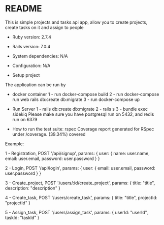 # README

This is simple projects and tasks api app, allow you to create projects, create tasks on it and assign to people

* Ruby version: 2.7.4

* Rails version: 7.0.4

* System dependencies: N/A

* Configuration: N/A

* Setup project

The application can be run by 
- docker container
  1 - run docker-compose build
  2 - run docker-compose run web rails db:create db:migrate
  3 - run docker-compose up
 
- Run Server
  1 - rails db:create db:migrate
  2 - rails s
  3 - bundle exec sidekiq
  Please make sure you have postgresql run on 5432, and redis run on 6379

* How to run the test suite: rspec
  Coverage report generated for RSpec under /coverage. (39.34%) covered

Example:

1 -  Registration,
      POST '/api/signup', params: {
      user: {
      name: user.name,
      email: user.email,
      password: user.password
      }
      }

2 -  Login,
      POST '/api/login', params: {
      user: {
      email: user.email,
      password: user.password
      }
      }

3 -  Create_project,
      POST '/users/:id/create_project', params: {
      title: "title",
      description: "description"
      }

4 -  Create_task,
      POST '/users/create_task', params: {
      title: "title",
      projectId: "projectId"
      }

5 -  Assign_task,
      POST '/users/assign_task', params: {
      userId: "userId",
      taskId: "taskId"
      }




